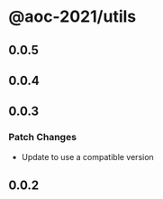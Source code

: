 # @aoc-2021/utils

## 0.0.5

## 0.0.4

## 0.0.3

### Patch Changes

- Update to use a compatible version

## 0.0.2
